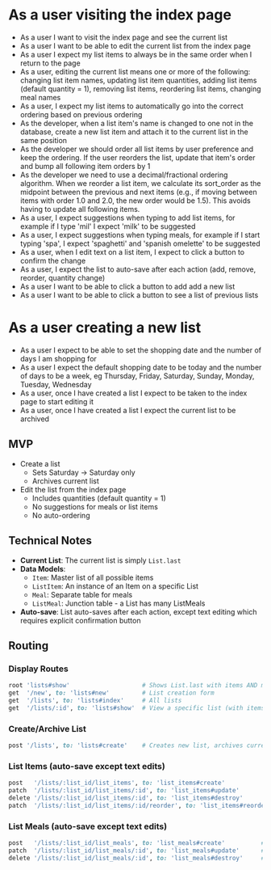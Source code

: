 # As a user visiting the index page
- As a user I want to visit the index page and see the current list
- As a user I want to be able to edit the current list from the index page
- As a user I expect my list items to always be in the same order when I return to the page
- As a user, editing the current list means one or more of the following: changing list item names, updating list item quantities, adding list items (default quantity = 1), removing list items, reordering list items, changing meal names
- As a user, I expect my list items to automatically go into the correct ordering based on previous ordering
- As the developer, when a list item's name is changed to one not in the database, create a new list item and attach it to the current list in the same position
- As the developer we should order all list items by user preference and keep the ordering. If the user reorders the list, update that item's order and bump all following item orders by 1
- As the developer we need to use a decimal/fractional ordering algorithm. When we reorder a list item, we calculate its sort_order as the midpoint between the previous and next items (e.g., if moving between items with order 1.0 and 2.0, the new order would be 1.5). This avoids having to update all following items.
- As a user, I expect suggestions when typing to add list items, for example if I type 'mil' I expect 'milk' to be suggested
- As a user, I expect suggestions when typing meals, for example if I start typing 'spa', I expect 'spaghetti' and 'spanish omelette' to be suggested
- As a user, when I edit text on a list item, I expect to click a button to confirm the change
- As a user, I expect the list to auto-save after each action (add, remove, reorder, quantity change)
- As a user I want to be able to click a button to add add a new list
- As a user I want to be able to click a button to see a list of previous lists

# As a user creating a new list
- As a user I expect to be able to set the shopping date and the number of days I am shopping for
- As a user I expect the default shopping date to be today and the number of days to be a week, eg Thursday, Friday, Saturday, Sunday, Monday, Tuesday, Wednesday
- As a user, once I have created a list I expect to be taken to the index page to start editing it
- As a user, once I have created a list I expect the current list to be archived

## MVP
- Create a list
    - Sets Saturday -> Saturday only
    - Archives current list
- Edit the list from the index page
    - Includes quantities (default quantity = 1)
    - No suggestions for meals or list items
    - No auto-ordering

## Technical Notes
- **Current List**: The current list is simply `List.last`
- **Data Models**:
  - `Item`: Master list of all possible items
  - `ListItem`: An instance of an Item on a specific List
  - `Meal`: Separate table for meals
  - `ListMeal`: Junction table - a List has many ListMeals
- **Auto-save**: List auto-saves after each action, except text editing which requires explicit confirmation button

## Routing

### Display Routes
```ruby
root 'lists#show'                    # Shows List.last with items AND meals
get  '/new', to: 'lists#new'         # List creation form
get  '/lists', to: 'lists#index'     # All lists
get  '/lists/:id', to: 'lists#show'  # View a specific list (with items and meals)
```

### Create/Archive List
```ruby
post '/lists', to: 'lists#create'    # Creates new list, archives current
```

### List Items (auto-save except text edits)
```ruby
post   '/lists/:list_id/list_items', to: 'list_items#create'           # Add item (auto-save)
patch  '/lists/:list_id/list_items/:id', to: 'list_items#update'       # Update name (confirm button) or quantity (auto-save)
delete '/lists/:list_id/list_items/:id', to: 'list_items#destroy'      # Remove item (auto-save)
patch  '/lists/:list_id/list_items/:id/reorder', to: 'list_items#reorder'  # Reorder item (auto-save, post-MVP)
```

### List Meals (auto-save except text edits)
```ruby
post   '/lists/:list_id/list_meals', to: 'list_meals#create'          # Add meal (auto-save)
patch  '/lists/:list_id/list_meals/:id', to: 'list_meals#update'      # Update meal name (confirm button)
delete '/lists/:list_id/list_meals/:id', to: 'list_meals#destroy'     # Remove meal (auto-save)
```
